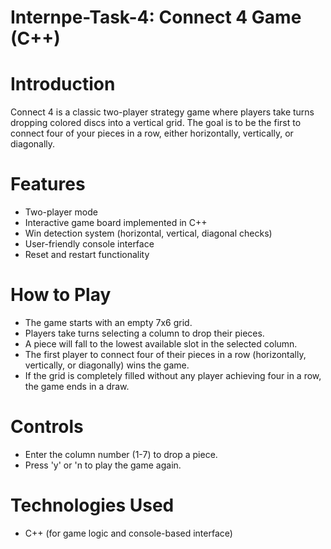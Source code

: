 # Internpe-Task-4: Connect 4 Game (C++)

# Introduction

Connect 4 is a classic two-player strategy game where players take turns dropping colored discs into a vertical grid. The goal is to be the first to connect four of your pieces in a row, either horizontally, vertically, or diagonally.

# Features

- Two-player mode <br>
- Interactive game board implemented in C++ <br>
- Win detection system (horizontal, vertical, diagonal checks) <br>
- User-friendly console interface <br>
- Reset and restart functionality <br>

# How to Play

- The game starts with an empty 7x6 grid. <br>
- Players take turns selecting a column to drop their pieces. <br>
- A piece will fall to the lowest available slot in the selected column. <br>
- The first player to connect four of their pieces in a row (horizontally, vertically, or diagonally) wins the game. <br>
- If the grid is completely filled without any player achieving four in a row, the game ends in a draw. <br>

# Controls

- Enter the column number (1-7) to drop a piece. <br>
- Press 'y' or 'n to play the game again. <br>

# Technologies Used

- C++ (for game logic and console-based interface)
